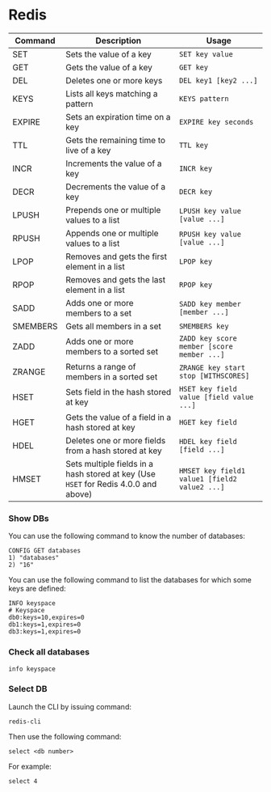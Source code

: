 # Redis

| Command  | Description                                                                         | Usage                                         |
| -------- | ----------------------------------------------------------------------------------- | --------------------------------------------- |
| SET      | Sets the value of a key                                                             | `SET key value`                               |
| GET      | Gets the value of a key                                                             | `GET key`                                     |
| DEL      | Deletes one or more keys                                                            | `DEL key1 [key2 ...]`                         |
| KEYS     | Lists all keys matching a pattern                                                   | `KEYS pattern`                                |
| EXPIRE   | Sets an expiration time on a key                                                    | `EXPIRE key seconds`                          |
| TTL      | Gets the remaining time to live of a key                                            | `TTL key`                                     |
| INCR     | Increments the value of a key                                                       | `INCR key`                                    |
| DECR     | Decrements the value of a key                                                       | `DECR key`                                    |
| LPUSH    | Prepends one or multiple values to a list                                           | `LPUSH key value [value ...]`                 |
| RPUSH    | Appends one or multiple values to a list                                            | `RPUSH key value [value ...]`                 |
| LPOP     | Removes and gets the first element in a list                                        | `LPOP key`                                    |
| RPOP     | Removes and gets the last element in a list                                         | `RPOP key`                                    |
| SADD     | Adds one or more members to a set                                                   | `SADD key member [member ...]`                |
| SMEMBERS | Gets all members in a set                                                           | `SMEMBERS key`                                |
| ZADD     | Adds one or more members to a sorted set                                            | `ZADD key score member [score member ...]`    |
| ZRANGE   | Returns a range of members in a sorted set                                          | `ZRANGE key start stop [WITHSCORES]`          |
| HSET     | Sets field in the hash stored at key                                                | `HSET key field value [field value ...]`      |
| HGET     | Gets the value of a field in a hash stored at key                                   | `HGET key field`                              |
| HDEL     | Deletes one or more fields from a hash stored at key                                | `HDEL key field [field ...]`                  |
| HMSET    | Sets multiple fields in a hash stored at key (Use `HSET` for Redis 4.0.0 and above) | `HMSET key field1 value1 [field2 value2 ...]` |

### Show DBs

You can use the following command to know the number of databases:

```
CONFIG GET databases
1) "databases"
2) "16"
```

You can use the following command to list the databases for which some keys are defined:

```
INFO keyspace
# Keyspace
db0:keys=10,expires=0
db1:keys=1,expires=0
db3:keys=1,expires=0
```

### Check all databases

```
info keyspace
```

### Select DB

Launch the CLI by issuing command:

```
redis-cli
```

Then use the following command:

```
select <db number>
```

For example:

```
select 4
```
